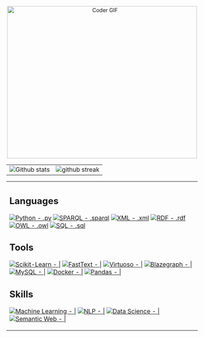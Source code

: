 

<p align="center">
<a href="#"><img src="https://media.giphy.com/media/SWoSkN6DxTszqIKEqv/giphy.gif" alt="Coder GIF" width="500" height="400"></a>
</p>



|                                                                                                           |                                                                                      |
| --------------------------------------------------------------------------------------------------------- | ------------------------------------------------------------------------------------ |
| ![Github stats](https://github-readme-stats.vercel.app/api?username=matteoLorenzini&show_icons=true&locale=en) | ![github streak](https://github-readme-streak-stats.herokuapp.com/?user=matteoLorenzini&) |

<table style="border: none">
  <tr>
  <td width="50%" valign="top">

## Languages
[![Python - .py](https://img.shields.io/badge/Python-.py-2ea44f)](https://) [![SPARQL - .sparql](https://img.shields.io/badge/SPARQL-.sparql-blue)](https://) [![XML - .xml](https://img.shields.io/badge/XML-.xml-blue)](https://) [![RDF - .rdf](https://img.shields.io/badge/RDF-.rdf-blue)](https://) [![OWL - .owl](https://img.shields.io/badge/OWL-.owl-blue)](https://) [![SQL - .sql](https://img.shields.io/badge/SQL-.sql-orange)](https://)

## Tools
[![Scikit-Learn - |](https://img.shields.io/badge/Scikit--Learn-|-2ea44f)](https://) [![FastText - |](https://img.shields.io/badge/FastText-|-2ea44f)](https://)
[![Virtuoso - |](https://img.shields.io/badge/Virtuoso-|-blue)](https://) [![Blazegraph - |](https://img.shields.io/badge/Blazegraph-|-blue)](https://) [![MySQL - |](https://img.shields.io/badge/MySQL-|-orange)](https://) [![Docker - |](https://img.shields.io/badge/Docker-|-green)](https://) [![Pandas - |](https://img.shields.io/badge/Pandas-|-2ea44f)](https://)

## Skills
[![Machine Learning - |](https://img.shields.io/badge/Machine_Learning-|-2ea44f)](https://) [![NLP - |](https://img.shields.io/badge/NLP-|-2ea44f)](https://) [![Data Science - |](https://img.shields.io/badge/Data_Science-|-2ea44f)](https://) [![Semantic Web - |](https://img.shields.io/badge/Semantic_Web-|-blue)](https://)
